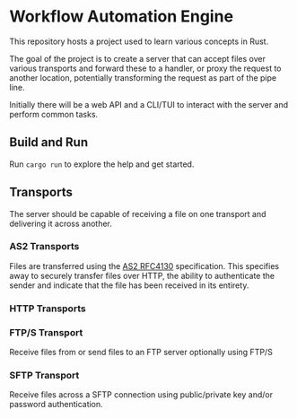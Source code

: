 # Workflow Automation Engine

This repository hosts a project used to learn various concepts in Rust.

The goal of the project is to create a server that can accept files over various transports
and forward these to a handler, or proxy the request to another location, potentially
transforming the request as part of the pipe line.

Initially there will be a web API and a CLI/TUI to interact with the server and perform
common tasks.

## Build and Run

Run `cargo run` to explore the help and get started.

## Transports

The server should be capable of receiving a file on one transport and delivering it across another.

### AS2 Transports

Files are transferred using the [AS2 RFC4130](https://www.ietf.org/rfc/rfc4130.txt) specification.
This specifies away to securely transfer files over HTTP, the ability to authenticate the sender
and indicate that the file has been received in its entirety.

### HTTP Transports

### FTP/S Transport

Receive files from or send files to an FTP server optionally using FTP/S

### SFTP Transport

Receive files across a SFTP connection using public/private key and/or password authentication.
